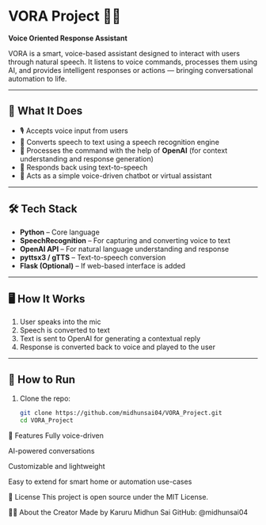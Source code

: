 # VORA Project 🎤🤖  
**Voice Oriented Response Assistant**

VORA is a smart, voice-based assistant designed to interact with users through natural speech. It listens to voice commands, processes them using AI, and provides intelligent responses or actions — bringing conversational automation to life.

---

## 🧠 What It Does

- 🎙️ Accepts voice input from users  
- 🧾 Converts speech to text using a speech recognition engine  
- 🧠 Processes the command with the help of **OpenAI** (for context understanding and response generation)  
- 🔁 Responds back using text-to-speech  
- 💬 Acts as a simple voice-driven chatbot or virtual assistant

---

## 🛠 Tech Stack

- **Python** – Core language  
- **SpeechRecognition** – For capturing and converting voice to text  
- **OpenAI API** – For natural language understanding and response  
- **pyttsx3 / gTTS** – Text-to-speech conversion  
- **Flask (Optional)** – If web-based interface is added

---

## 🖥️ How It Works

1. User speaks into the mic  
2. Speech is converted to text  
3. Text is sent to OpenAI for generating a contextual reply  
4. Response is converted back to voice and played to the user

---

## 🧪 How to Run

1. Clone the repo:
   ```bash
   git clone https://github.com/midhunsai04/VORA_Project.git
   cd VORA_Project
🌟 Features
Fully voice-driven

AI-powered conversations

Customizable and lightweight

Easy to extend for smart home or automation use-cases

📄 License
This project is open source under the MIT License.

🙋‍♂️ About the Creator
Made by Karuru Midhun Sai
GitHub: @midhunsai04
